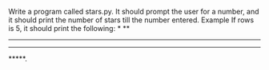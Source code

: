 Write a program called stars.py. It should prompt the user for a number, and it should print the number of stars till the number entered.
Example If rows is 5, it should print the following:
*
**
***
****
*****.